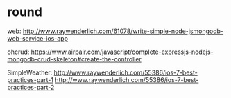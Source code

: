 # round

web:
http://www.raywenderlich.com/61078/write-simple-node-jsmongodb-web-service-ios-app

ohcrud: 
https://www.airpair.com/javascript/complete-expressjs-nodejs-mongodb-crud-skeleton#create-the-controller

SimpleWeather:
http://www.raywenderlich.com/55386/ios-7-best-practices-part-1
http://www.raywenderlich.com/55386/ios-7-best-practices-part-2